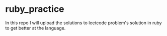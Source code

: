 # ruby_practice
In this repo I will upload the solutions to leetcode problem's solution in ruby to get better at the language.

